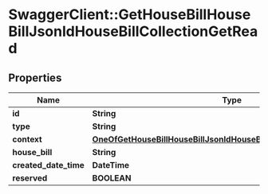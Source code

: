 # SwaggerClient::GetHouseBillHouseBillJsonldHouseBillCollectionGetRead

## Properties
Name | Type | Description | Notes
------------ | ------------- | ------------- | -------------
**id** | **String** |  | [optional] 
**type** | **String** |  | [optional] 
**context** | [**OneOfGetHouseBillHouseBillJsonldHouseBillCollectionGetReadContext**](OneOfGetHouseBillHouseBillJsonldHouseBillCollectionGetReadContext.md) |  | [optional] 
**house_bill** | **String** |  | [optional] 
**created_date_time** | **DateTime** |  | [optional] 
**reserved** | **BOOLEAN** |  | [optional] 

